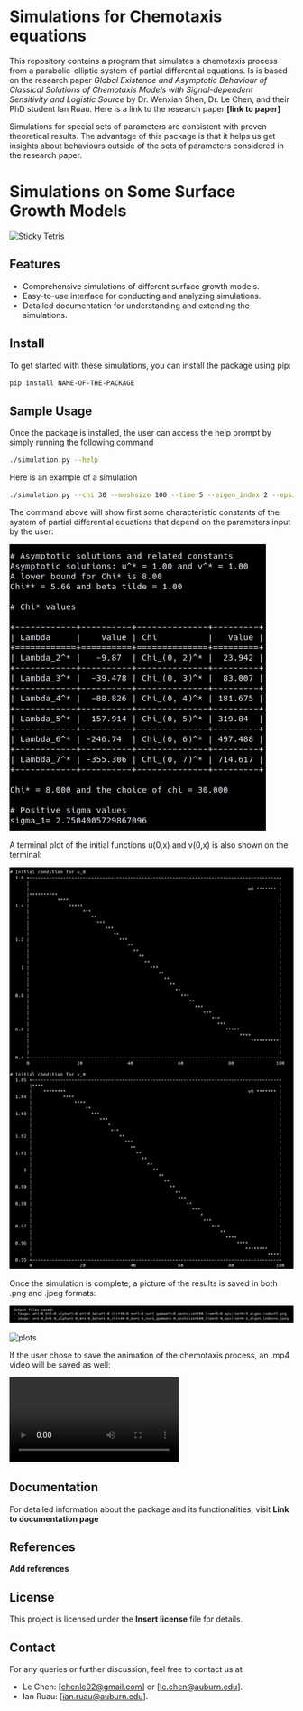 # Simulations for Chemotaxis equations

This repository contains a program that simulates a chemotaxis process from a parabolic-elliptic system of partial differential equations. Is is based on the research paper *Global Existence and Asymptotic Behaviour of Classical Solutions of Chemotaxis Models with Signal-dependent Sensitivity and Logistic Source* by Dr. Wenxian Shen, Dr. Le Chen, and their PhD student Ian Ruau. Here is a link to the research paper **[link to paper]**

Simulations for special sets of parameters are consistent with proven theoretical results. The advantage of this package is that it helps us get insights about behaviours outside of the sets of parameters considered in the research paper.

# Simulations on Some Surface Growth Models

![Sticky Tetris](./tests/simulation/config_Tetris_Sticky.gif)

## Features

- Comprehensive simulations of different surface growth models.
- Easy-to-use interface for conducting and analyzing simulations.
- Detailed documentation for understanding and extending the simulations.

## Install

To get started with these simulations, you can install the package using pip:

```bash
pip install NAME-OF-THE-PACKAGE
```

## Sample Usage

Once the package is installed, the user can access the help prompt by simply
running the following command

```bash
./simulation.py --help
```

Here is an example of a simulation

```bash
./simulation.py --chi 30 --meshsize 100 --time 5 --eigen_index 2 --epsilon 0.5 --generate_video yes
```

The command above will show first some characteristic constants of the system of
partial differential equations that depend on the parameters input by the user:

![constants](./homepage/chi_table.png)

A terminal plot of the initial functions u(0,x) and v(0,x) is also shown on the
terminal:

![initial_plots](./homepage/u_v_terminal_plots.png)

Once the simulation is complete, a picture of the results is saved in both .png
and .jpeg formats:

![images_saved](./homepage/images_saved.png)

![plots](./a=1-0_b=1-0_alpha=1-0_m=1-0_beta=1-0_chi=150-0_mu=1-0_nu=1-0_gamma=1-0_meshsize=100_time=2-3_Epsilon=0-001_EigenIndex=2.png)

If the user chose to save the animation of the chemotaxis process, an .mp4 video
will be saved as well:

![video](./homepage/a=1-0_b=1-0_alpha=1-0_m=1-0_beta=1-0_chi=30-0_mu=1-0_nu=1_gamma=1-0_meshsize=100_time=5-0_epsilon=0-5_eigen_index=2.mp4)

## Documentation

For detailed information about the package and its functionalities, visit **Link
to documentation page**

<!-- ## How to Contribute -->
<!---->
<!-- Contributions to this project are welcome! To contribute, please: -->
<!---->
<!-- 1. Fork the repository. -->
<!-- 2. Create a new branch for your feature. -->
<!-- 3. Add your changes and commit them. -->
<!-- 4. Push to the branch. -->
<!-- 5. Create a new pull request. -->

## References

**Add references**

## License

This project is licensed under the **Insert license** file for details.

## Contact

For any queries or further discussion, feel free to contact us at

- Le Chen: [chenle02@gmail.com] or [le.chen@auburn.edu].
- Ian Ruau: [ian.ruau@auburn.edu].
